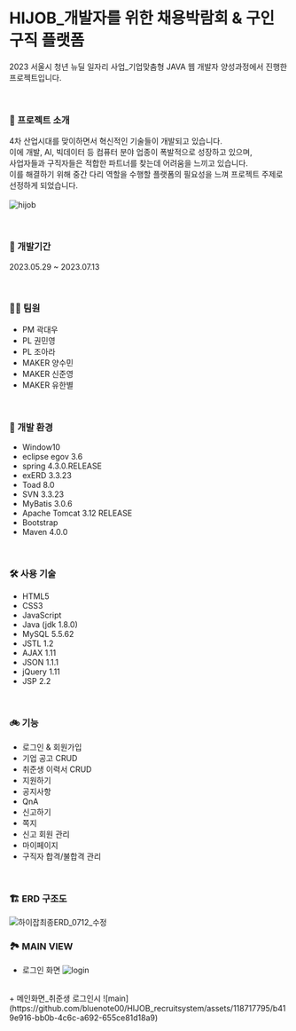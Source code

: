 # HIJOB_개발자를 위한 채용박람회 & 구인구직 플랫폼
2023 서울시 청년 뉴딜 일자리 사업_기업맞춤형 JAVA 웹 개발자 양성과정에서 진행한 프로젝트입니다.

<br>

### 🎈 프로젝트 소개
4차 산업시대를 맞이하면서 혁신적인 기술들이 개발되고 있습니다. 
<br>이에 개발, AI, 빅데이터 등 컴퓨터 분야 업종이 폭발적으로 성장하고 있으며, 
<br>사업자들과 구직자들은 적합한 파트너를 찾는데 어려움을 느끼고 있습니다. 
<br>이를 해결하기 위해 중간 다리 역할을 수행할 플랫폼의 필요성을 느껴 프로젝트 주제로 선정하게 되었습니다.
<br>
<br>
![hijob](https://github.com/bluenote00/HIJOB_recruitsystem/assets/118717795/45d2e32c-de15-44cf-bec0-92e876170846)

<br>

### 📆 개발기간 
2023.05.29 ~ 2023.07.13

<br>

### 🏃‍♂️ 팀원
+ PM 곽대우
+ PL 권민영
+ PL 조아라
+ MAKER 양수민
+ MAKER 신준영
+ MAKER 유한별

<br>

### 🌳 개발 환경
+ Window10
+ eclipse egov 3.6
+ spring 4.3.0.RELEASE
+ exERD 3.3.23
+ Toad 8.0
+ SVN 3.3.23
+ MyBatis 3.0.6
+ Apache Tomcat 3.12 RELEASE
+ Bootstrap
+ Maven 4.0.0

<br>

### 🛠 사용 기술
+ HTML5
+ CSS3
+ JavaScript
+ Java (jdk 1.8.0)
+ MySQL 5.5.62
+ JSTL 1.2
+ AJAX 1.11
+ JSON 1.1.1
+ jQuery 1.11
+ JSP 2.2

<br>

### 🚲 기능
+ 로그인 & 회원가입
+ 기업 공고 CRUD
+ 취준생 이력서 CRUD
+ 지원하기
+ 공지사항
+ QnA
+ 신고하기
+ 쪽지
+ 신고 회원 관리
+ 마이페이지
+ 구직자 합격/불합격 관리

<br>

### 🏗 ERD 구조도
![하이잡최종ERD_0712_수정](https://github.com/bluenote00/HIJOB_recruitsystem/assets/118717795/d2af5c47-fc0e-453e-8d9b-f5743dc6ac15)


### 🏞 MAIN VIEW
+ 로그인 화면
![login](https://github.com/bluenote00/HIJOB_recruitsystem/assets/118717795/72ad3f77-d3dd-48af-aa4e-3865497dbc41)

<br>
+ 메인화면_취준생 로그인시
![main](https://github.com/bluenote00/HIJOB_recruitsystem/assets/118717795/b419e916-bb0b-4c6c-a692-655ce81d18a9)

